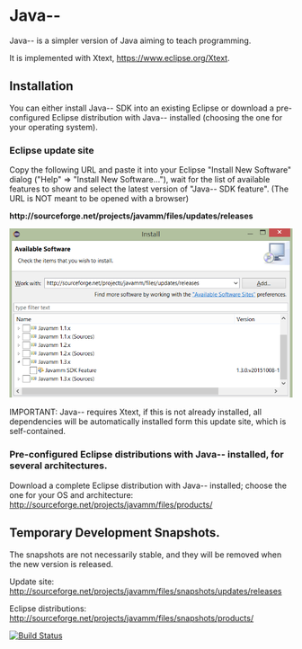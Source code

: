 # Java--
Java-- is a simpler version of Java aiming to teach programming.

It is implemented with Xtext, https://www.eclipse.org/Xtext.

## Installation

You can either install Java-- SDK into an existing Eclipse or download a pre-configured Eclipse distribution with Java-- installed (choosing the one for your operating system).

### Eclipse update site

Copy the following URL and paste it into your Eclipse "Install New Software" dialog ("Help" => "Install New Software..."), wait for the list of available features to show and select the latest version of "Java-- SDK feature". (The URL is NOT meant to be opened with a browser)

**http<span></span>://sourceforge\.net/projects/javamm/files/updates/releases**

![Install New Software Screenshot](https://github.com/LorenzoBettini/javamm/raw/master/images/javamm-installation.png)

IMPORTANT: Java-- requires Xtext, if this is not already installed, all dependencies will be automatically installed form this update site, which is self-contained.

### Pre-configured Eclipse distributions with Java-- installed, for several architectures.

Download a complete Eclipse distribution with Java-- installed; choose the one for your OS and architecture:
http://sourceforge.net/projects/javamm/files/products/

## Temporary Development Snapshots.

The snapshots are not necessarily stable, and they will be removed when the new version is released.

Update site: http://sourceforge.net/projects/javamm/files/snapshots/updates/releases

Eclipse distributions: http://sourceforge.net/projects/javamm/files/snapshots/products/

[![Build Status](https://travis-ci.org/LorenzoBettini/javamm.svg?branch=master)](https://travis-ci.org/LorenzoBettini/javamm)
